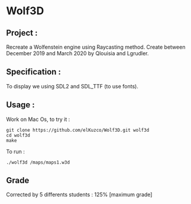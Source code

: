 # Wolf3D

## Project : 
Recreate a Wolfenstein engine using Raycasting method.
Create between December 2019 and March 2020 by Qlouisia and Lgrudler.

## Specification :
To display we using SDL2 and SDL_TTF (to use fonts).

## Usage : 
Work on Mac Os, 
to try it :
```
git clone https://github.com/elKuzco/Wolf3D.git wolf3d
cd wolf3d
make
```
To run :
```
./wolf3d /maps/maps1.w3d 
```

## Grade
Corrected by 5 differents students : 125% [maximum grade]



